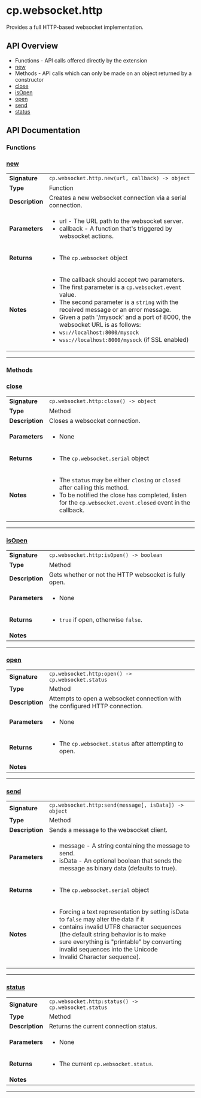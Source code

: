 # cp.websocket.http

Provides a full HTTP-based websocket implementation.

## API Overview
* Functions - API calls offered directly by the extension
 * [new](#new)
* Methods - API calls which can only be made on an object returned by a constructor
 * [close](#close)
 * [isOpen](#isOpen)
 * [open](#open)
 * [send](#send)
 * [status](#status)

## API Documentation

### Functions


### [new](#new)

|                                             |                                                                                     |
| --------------------------------------------|-------------------------------------------------------------------------------------|
| **Signature**                               | `cp.websocket.http.new(url, callback) -> object`                                                                    |
| **Type**                                    | Function                                                                     |
| **Description**                             | Creates a new websocket connection via a serial connection.                                                                     |
| **Parameters**                              | <ul><li>url - The URL path to the websocket server.</li><li>callback - A function that's triggered by websocket actions.</li></ul> |
| **Returns**                                 | <ul><li>The `cp.websocket` object</li></ul>          |
| **Notes**                                   | <ul><li>The callback should accept two parameters.</li><li>The first parameter is a `cp.websocket.event` value.</li><li>The second parameter is a `string` with the received message or an error message.</li><li>Given a path '/mysock' and a port of 8000, the websocket URL is as follows:</li><li> `ws://localhost:8000/mysock`</li><li> `wss://localhost:8000/mysock` (if SSL enabled)</li></ul>                |

---
### Methods


### [close](#close)

|                                             |                                                                                     |
| --------------------------------------------|-------------------------------------------------------------------------------------|
| **Signature**                               | `cp.websocket.http:close() -> object`                                                                    |
| **Type**                                    | Method                                                                     |
| **Description**                             | Closes a websocket connection.                                                                     |
| **Parameters**                              | <ul><li>None</li></ul> |
| **Returns**                                 | <ul><li>The `cp.websocket.serial` object</li></ul>          |
| **Notes**                                   | <ul><li>The `status` may be either `closing` or `closed` after calling this method.</li><li>To be notified the close has completed, listen for the `cp.websocket.event.closed` event in the callback.</li></ul>                |

---

### [isOpen](#isOpen)

|                                             |                                                                                     |
| --------------------------------------------|-------------------------------------------------------------------------------------|
| **Signature**                               | `cp.websocket.http:isOpen() -> boolean`                                                                    |
| **Type**                                    | Method                                                                     |
| **Description**                             | Gets whether or not the HTTP websocket is fully open.                                                                     |
| **Parameters**                              | <ul><li>None</li></ul> |
| **Returns**                                 | <ul><li>`true` if open, otherwise `false`.</li></ul>          |
| **Notes**                                   | <ul></ul>                |

---

### [open](#open)

|                                             |                                                                                     |
| --------------------------------------------|-------------------------------------------------------------------------------------|
| **Signature**                               | `cp.websocket.http:open() -> cp.websocket.status`                                                                    |
| **Type**                                    | Method                                                                     |
| **Description**                             | Attempts to open a websocket connection with the configured HTTP connection.                                                                     |
| **Parameters**                              | <ul><li>None</li></ul> |
| **Returns**                                 | <ul><li>The `cp.websocket.status` after attempting to open.</li></ul>          |
| **Notes**                                   | <ul></ul>                |

---

### [send](#send)

|                                             |                                                                                     |
| --------------------------------------------|-------------------------------------------------------------------------------------|
| **Signature**                               | `cp.websocket.http:send(message[, isData]) -> object`                                                                    |
| **Type**                                    | Method                                                                     |
| **Description**                             | Sends a message to the websocket client.                                                                     |
| **Parameters**                              | <ul><li>message - A string containing the message to send.</li><li>isData - An optional boolean that sends the message as binary data (defaults to true).</li></ul> |
| **Returns**                                 | <ul><li>The `cp.websocket.serial` object</li></ul>          |
| **Notes**                                   | <ul><li>Forcing a text representation by setting isData to `false` may alter the data if it</li><li>  contains invalid UTF8 character sequences (the default string behavior is to make</li><li>  sure everything is "printable" by converting invalid sequences into the Unicode</li><li>  Invalid Character sequence).</li></ul>                |

---

### [status](#status)

|                                             |                                                                                     |
| --------------------------------------------|-------------------------------------------------------------------------------------|
| **Signature**                               | `cp.websocket.http:status() -> cp.websocket.status`                                                                    |
| **Type**                                    | Method                                                                     |
| **Description**                             | Returns the current connection status.                                                                     |
| **Parameters**                              | <ul><li>None</li></ul> |
| **Returns**                                 | <ul><li>The current `cp.websocket.status`.</li></ul>          |
| **Notes**                                   | <ul></ul>                |

---
